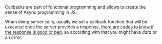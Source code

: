 Callbacks are part of functional programming and allows to create the sense of Async programming in JS.

When doing server calls, usually we set a callback function that will be executed once the server provides a response, [there are codes to know if the response is good or bad](https://http.cat/), so according with that you might have _data_ or an _error_.